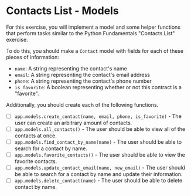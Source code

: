 # Contacts List - Models

For this exercise, you will implement a model and some helper functions that perform tasks similar to the Python Fundamentals "Contacts List" exercise.

To do this, you should make a `Contact` model with fields for each of these pieces of information:

- `name`: A string representing the contact's name
- `email`: A string representing the contact's email address
- `phone`: A string representing the contact's phone number
- `is_favorite`: A boolean representing whether or not this contract is a "favorite".

Additionally, you should create each of the following functions.
 
- [ ] `app.models.create_contact(name, email, phone, is_favorite)` - The user can create an arbitrary amount of contacts.
- [ ] `app.models.all_contacts()` - The user should be able to view all of the contacts at once.
- [ ] `app.models.find_contact_by_name(name)` - The user should be able to search for a contact by name.
- [ ] `app.models.favorite_contacts()` - The user should be able to view the favorite contacts.
- [ ] `app.models.update_contact_email(name, new_email)` - The user should be able to search for a contact by name and update their information.
- [ ] `app.models.delete_contact(name)` - The user should be able to delete contact by name.
